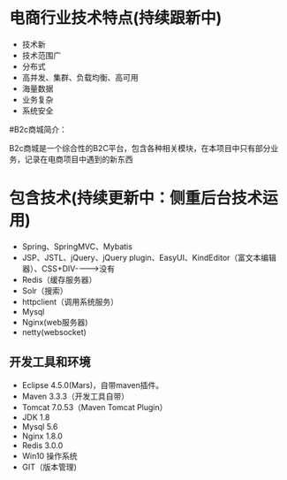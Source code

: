 # 电商行业技术特点(持续跟新中)

* 技术新
* 技术范围广
* 分布式
* 高并发、集群、负载均衡、高可用
* 海量数据
* 业务复杂
* 系统安全

#B2c商城简介：

B2c商城是一个综合性的B2C平台，包含各种相关模块，在本项目中只有部分业务，记录在电商项目中遇到的新东西

# 包含技术(持续更新中：侧重后台技术运用)

* Spring、SpringMVC、Mybatis
* JSP、JSTL、jQuery、jQuery plugin、EasyUI、KindEditor（富文本编辑器）、CSS+DIV---->没有
* Redis（缓存服务器）
* Solr（搜索）
* httpclient（调用系统服务）
* Mysql
* Nginx(web服务器)
* netty(websocket)

## 开发工具和环境

* Eclipse 4.5.0(Mars)，自带maven插件。
* Maven 3.3.3（开发工具自带）
* Tomcat 7.0.53（Maven Tomcat Plugin）
* JDK 1.8
* Mysql 5.6
* Nginx 1.8.0
* Redis 3.0.0
* Win10 操作系统
* GIT（版本管理)

